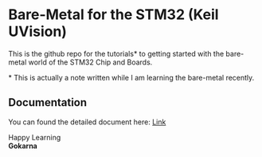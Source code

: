 # Bare-Metal for the STM32 (Keil UVision)
This is the github repo for the tutorials* to getting started with the bare-metal world of the STM32 Chip and Boards.

\* This is actually a note written while I am learning the bare-metal recently.

## Documentation
You can found the detailed document here: [Link](https://www.notion.so/1cfc91bf2d1a80c992ded724b0786ef3?v=1cfc91bf2d1a80519395000ce90225e4&pvs=4)


Happy Learning\
**Gokarna**
